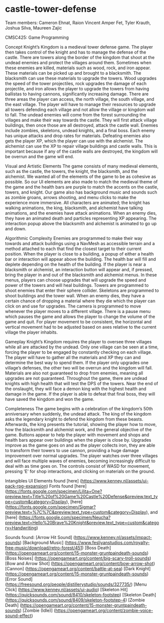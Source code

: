 # castle-tower-defense
 
Team members: Cameron Ehnat, Raion Vincent Amper Fet, Tyler Krauth, Joshua Silva, Maureen Zajic

CMSC425: Game Programming

Concept
Knight’s Kingdom is a medieval tower defense game. The player then takes control of the knight and has to manage the defense of the castle. There are towers along the border of the kingdom that shoot at the undead enemies and protect the villages around them. Sometimes when these enemies are killed, materials such as wood, rock, and iron appear. These materials can be picked up and brought to a blacksmith. The blacksmith can use these materials to upgrade the towers. Wood upgrades the speed of the tower projectiles, rock upgrades the damage of each projectile, and iron allows the player to upgrade the towers from having ballistas to having cannons, significantly increasing damage. There are three areas the player can access, the north village, the south village, and the east village. The player will have to manage their resources to upgrade all towers defending each village and not allow the village or kingdom wall to fall. The undead enemies will come from the forest surrounding the villages and make their way towards the castle. They will first attack village buildings, then once those are all destroyed, attack the castle wall. Enemies include zombies, skeletons, undead knights, and a final boss. Each enemy has unique attacks and drop rates for materials. Defeating enemies also gets the player XP, which the player can use with the alchemist. The alchemist can use the XP to repair village buildings and castle walls. This is important because if any of the castle walls are destroyed, the kingdom will be overrun and the game will end.

Visual and Artistic Elements
The game consists of many medieval elements, such as the castle, the towers, the knight, the blacksmith, and the alchemist. We wanted all of the elements of the game to be as cohesive as possible. So our UI elements are also made to match the medieval theme of the game and the health bars are purple to match the accents on the castle, towers, and knight. Our game also has background music and sounds such as zombie groans, arrows shooting, and menu clicks to make the experience more immersive. All characters are animated; the knight has walking animations, the king, blacksmith, and alchemist have talking animations, and the enemies have attack animations. When an enemy dies, they have an animated death and particles representing XP appearing. The interaction popup above the blacksmith and alchemist is animated to go up and down.

Algorithmic Complexity
Enemies are programmed to make their way towards and attack buildings using a NavMesh as accessible terrain and a method attached to each that find the closest target to their current position. When the player is close to a building, a popup of either a health bar or interaction will appear above the building. The health bar will fill and deplete depending on the health of the building. If the player is near a blacksmith or alchemist, an interaction button will appear and, if pressed, bring the player in and out of the blacksmith and alchemist menus. In these menus, players can choose upgrades that will upgrade the speed and power of the towers and will heal buildings. Towers are programmed to shoot enemies that enter their sphere collider. Skeletons are programmed to shoot buildings and the tower wall. When an enemy dies, they have a certain chance of dropping a material where they die which the player can click on and use for upgrades. The camera is programmed to move whenever the player moves to a different village. There is a pause menu which pauses the game and allows the player to change the volume of the game and quit. For player movement to be consistent, the horizontal and vertical movement had to be adjusted based on axes relative to the current village the player inhabits.

Gameplay
Knight’s Kingdom requires the player to oversee three villages while all are attacked by the undead. Only one village can be seen at a time, forcing the player to be engaged by constantly checking on each village. The player will have to gather all the materials and XP they can and determine the best way to spend them. If the player only upgrades one village’s defenses, the other two will be overrun and the kingdom will fall. Materials are also not guaranteed to drop from enemies, meaning all upgrades are not guaranteed. Throughout the game, there are undead knights with high health that will test the DPS of the towers. Near the end of the onslaught, they will face a demon king with the highest health and damage in the game. If the player is able to defeat that final boss, they will have saved the kingdom and won the game.

Completeness
The game begins with a celebration of the kingdom’s 50th anniversary when suddenly, the undead attack. The king of the kingdom asks the legendary knight to defend the kingdom from these beasts. Afterwards, the king presents the tutorial, showing the player how to move, how the blacksmith and alchemist work, and the general objective of the game. Buttons appear to help the player with movement and shops and health bars appear over buildings when the player is close by. Upgrades improve as the game goes on and as the player collects iron, they are able to transform their towers to use cannon, providing a huge damage improvement over normal upgrades. The player watches over three villages and will face multiple waves of enemies, becoming increasingly difficult to deal with as time goes on. The controls consist of WASD for movement, pressing ‘E’ for shop interactions, and clicking on materials on the ground.

Intangibles
UI Elements found [here] (https://www.kenney.nl/assets/ui-pack-rpg-expansion)
Fonts found [here] (https://fonts.google.com/specimen/Lilita+One?preview.text=Title%20of%20Game%20Castle%20Defense&preview.text_type=custom&category=Display), [here] (https://fonts.google.com/specimen/Sigmar?preview.text=%7C%7C&preview.text_type=custom&category=Display), and [here] (https://fonts.google.com/specimen/Neucha?preview.text=Hello%20Brave%20Knight&preview.text_type=custom&category=Handwriting)

Sounds found:
[Arrow Hit Sound] (https://www.kenney.nl/assets/impact-sounds)
[Background Music] (https://www.fesliyanstudios.com/royalty-free-music/download/retro-forest/451)
[Boss Death] (https://opengameart.org/content/15-monster-gruntpaindeath-sounds)
[Boss Noises] (https://opengameart.org/content/big-scary-troll-sounds)
[Bow and Arrow Shot] (https://opengameart.org/content/bow-arrow-shot)
[Cannon] (https://opengameart.org/content/battle-at-sea)
[Dark Knight] (https://opengameart.org/content/15-monster-gruntpaindeath-sounds)
[Error Sound] (https://freesound.org/people/distillerystudio/sounds/327735/)
[Menu Click] (https://www.kenney.nl/assets/ui-audio)
[Skeleton Hit] (https://quicksounds.com/sound/8410/skeleton-footstep)
[Skeleton Death] (https://quicksounds.com/sound/8409/skeleton-footstep-4)
[Zombie Death] (https://opengameart.org/content/15-monster-gruntpaindeath-sounds)
[Zombie (Idle)] (https://opengameart.org/content/zombie-voice-sound-effect)
